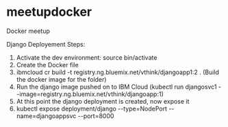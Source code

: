 # meetupdocker
Docker meetup 


Django Deployement Steps:

1. Activate the dev environment: source bin/activate
2. Create the Docker file
3. ibmcloud cr build -t registry.ng.bluemix.net/vthink/djangoapp1:2 .   (Build the docker image for the folder)
4. Run the django image pushed on to IBM Cloud (kubectl run djangosvc1 --image=registry.ng.bluemix.net/vthink/djangoapp:1)
5. At this point the django deployment is created, now expose it
6. kubectl expose deployment/django --type=NodePort --name=djangoappsvc --port=8000

